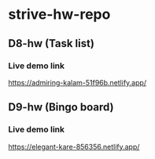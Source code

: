 # strive-hw-repo


## D8-hw (Task list)

  ### Live demo link
  https://admiring-kalam-51f96b.netlify.app/
  
  
## D9-hw (Bingo board)

  ### Live demo link
  https://elegant-kare-856356.netlify.app/



